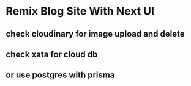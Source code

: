 # Remix Blog Site With Next UI

## check cloudinary for image upload and delete

## check xata for cloud db

## or use postgres with prisma

